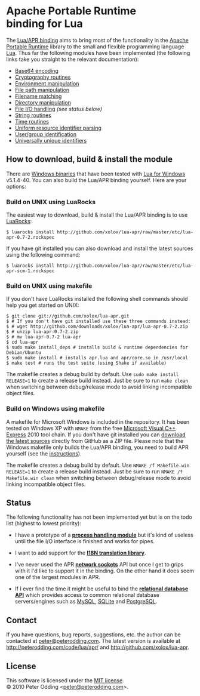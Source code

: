 # Apache Portable Runtime <br> binding for Lua

The [Lua/APR binding](http://peterodding.com/code/lua/apr/) aims to bring most of the functionality in the [Apache Portable Runtime](http://en.wikipedia.org/wiki/Apache_Portable_Runtime) library to the small and flexible programming language [Lua](http://en.wikipedia.org/wiki/Lua_%28programming_language%29). Thus far the following modules have been implemented (the following links take you straight to the relevant documentation):

 * [Base64 encoding](http://peterodding.com/code/lua/apr/docs/#base64_encoding)
 * [Cryptography routines](http://peterodding.com/code/lua/apr/docs/#cryptography_routines)
 * [Environment manipulation](http://peterodding.com/code/lua/apr/docs/#environment_manipulation)
 * [File path manipulation](http://peterodding.com/code/lua/apr/docs/#file_path_manipulation)
 * [Filename matching](http://peterodding.com/code/lua/apr/docs/#filename_matching)
 * [Directory manipulation](http://peterodding.com/code/lua/apr/docs/#directory_manipulation)
 * [File I/O handling](http://peterodding.com/code/lua/apr/docs/#file_i_o_handling) *(see status below)*
 * [String routines](http://peterodding.com/code/lua/apr/docs/#string_routines)
 * [Time routines](http://peterodding.com/code/lua/apr/docs/#time_routines)
 * [Uniform resource identifier parsing](http://peterodding.com/code/lua/apr/docs/#uniform_resource_identifier_parsing)
 * [User/group identification](http://peterodding.com/code/lua/apr/docs/#user_group_identification)
 * [Universally unique identifiers](http://peterodding.com/code/lua/apr/docs/#universally_unique_identifiers)

## How to download, build & install the module

There are [Windows binaries](http://github.com/downloads/xolox/lua-apr/lua-apr-0.6-1-win32.zip) that have been tested with [Lua for Windows](http://code.google.com/p/luaforwindows/) v5.1.4-40. You can also build the Lua/APR binding yourself. Here are your options:

### Build on UNIX using LuaRocks

The easiest way to download, build & install the Lua/APR binding is to use [LuaRocks](http://luarocks.org/):

    $ luarocks install http://github.com/xolox/lua-apr/raw/master/etc/lua-apr-0.7-2.rockspec

If you have git installed you can also download and install the latest sources using the following command:

    $ luarocks install http://github.com/xolox/lua-apr/raw/master/etc/lua-apr-scm-1.rockspec

### Build on UNIX using makefile

If you don't have LuaRocks installed the following shell commands should help you get started on UNIX:

    $ git clone git://github.com/xolox/lua-apr.git
    $ # If you don't have git installed use these three commands instead:
    $ # wget http://github.com/downloads/xolox/lua-apr/lua-apr-0.7-2.zip
    $ # unzip lua-apr-0.7-2.zip
    $ # mv lua-apr-0.7-2 lua-apr
    $ cd lua-apr
    $ sudo make install_deps # installs build & runtime dependencies for Debian/Ubuntu
    $ sudo make install # installs apr.lua and apr/core.so in /usr/local
    $ make test # runs the test suite (using Shake if available)

The makefile creates a debug build by default. Use `sudo make install RELEASE=1` to create a release build instead. Just be sure to run `make clean` when switching between debug/release mode to avoid linking incompatible object files.

### Build on Windows using makefile

A makefile for Microsoft Windows is included in the repository. It has been tested on Windows XP with `NMAKE` from the free [Microsoft Visual C++ Express](http://www.microsoft.com/express/Downloads/#2010-Visual-CPP) 2010 tool chain. If you don't have git installed you can [download the latest sources](http://github.com/xolox/lua-apr/zipball/master) directly from GitHub as a ZIP file. Please note that the Windows makefile only builds the Lua/APR binding, you need to build APR yourself (see the [instructions](http://apr.apache.org/compiling_win32.html)).

The makefile creates a debug build by default. Use `NMAKE /f Makefile.win RELEASE=1` to create a release build instead. Just be sure to run `NMAKE /f Makefile.win clean` when switching between debug/release mode to avoid linking incompatible object files.

## Status

The following functionality has not been implemented yet but is on the todo list (highest to lowest priority):

 * I have a prototype of a [**process handling module**](http://apr.apache.org/docs/apr/trunk/group__apr__thread__proc.html) but it's kind of useless until the file I/O interface is finished and works for pipes.

 * I want to add support for the [**I18N translation library**](http://apr.apache.org/docs/apr/trunk/group___a_p_r___x_l_a_t_e.html).

 * I've never used the APR [**network sockets**](http://apr.apache.org/docs/apr/trunk/group__apr__network__io.html) API but once I get to grips with it I'd like to support it in the binding. On the other hand it does seem one of the largest modules in APR.

 * If I ever find the time it might be useful to bind the [**relational database API**](http://apr.apache.org/docs/apr-util/trunk/group___a_p_r___util___d_b_d.html) which provides access to common relational database servers/engines such as [MySQL](http://en.wikipedia.org/wiki/MySQL), [SQLite](http://en.wikipedia.org/wiki/SQLite) and [PostgreSQL](http://en.wikipedia.org/wiki/PostgreSQL).

## Contact

If you have questions, bug reports, suggestions, etc. the author can be contacted at <peter@peterodding.com>. The latest version is available at <http://peterodding.com/code/lua/apr/> and <http://github.com/xolox/lua-apr>.

## License

This software is licensed under the [MIT license](http://en.wikipedia.org/wiki/MIT_License).  
© 2010 Peter Odding &lt;<peter@peterodding.com>&gt;.
